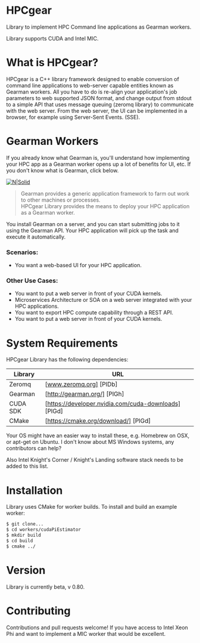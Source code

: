 # HPCgear  
Library to implement HPC Command line applications as Gearman workers.

Library supports CUDA and Intel MIC.

# What is HPCgear?

HPCgear is a C++ library framework designed to enable conversion of command line applications to web-server capable entities known as Gearman workers.  All you have to do is re-align your application's job parameters to web supported JSON format, and change output from stdout to a simple API that uses message queuing (zeromq library) to communicate with the web server.  From the web server, the UI can be implemented in a browser, for example using Server-Sent Events. (SSE).

# Gearman Workers
If you already know what Gearman is, you'll understand how implementing your HPC app as a Gearman worker opens up a lot of benefits for UI, etc.  If you don't know what is Gearman, click below.

[![N|Solid](http://gearman.org/img/logo.png)](http://gearman.org)
>Gearman provides a generic application framework to farm out work to other machines or processes.   
HPCgear Library provides the means to deploy your HPC application as a Gearman worker.

You install Gearman on a server, and you can start submitting jobs to it using the Gearman API.
Your HPC application will pick up the task and execute it automatically.

### Scenarios:
  - You want a web-based UI for your HPC application.

### Other Use Cases:
  - You want to put a web server in front of your CUDA kernels.
  -  Microservices Architecture or SOA on a web server integrated with your HPC applications.
  - You want to export HPC compute capability through a REST API.
  - You want to put a web server in front of your CUDA kernels.
 



# System Requirements

HPCgear Library has the following dependencies:

| Library | URL |
| ------ | ------ |
| Zeromq | [www.zeromq.org] [PlDb] |
| Gearman | [http://gearman.org/] [PlGh] |
| CUDA SDK | [https://developer.nvidia.com/cuda-downloads] [PlGd] |
| CMake | [https://cmake.org/download/] [PlGd] |

Your OS might have an easier way to install these, e.g. Homebrew on OSX, or apt-get on Ubuntu.
I don't know about MS Windows systems, any contributors can help?

Also Intel Knight's Corner / Knight's Landing software stack needs to be added to this list.


# Installation
Library uses CMake for worker builds.  To install and build an example worker:
```sh
$ git clone...
$ cd workers/cudaPiEstimator
$ mkdir build
$ cd build
$ cmake ../
```
# Version
Library is currently beta, v 0.80.

#  Contributing
Contributions and pull requests welcome!
If you have access to Intel Xeon Phi and want to implement a MIC worker that would be excellent.





